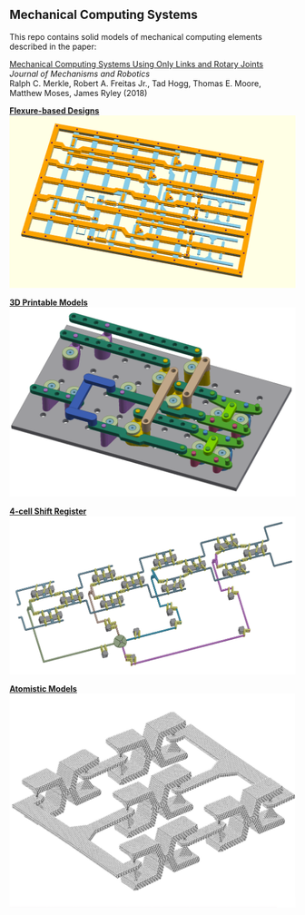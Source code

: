 ## Mechanical Computing Systems

This repo contains solid models of mechanical computing elements described in the paper:

[Mechanical Computing Systems Using Only Links and Rotary Joints](http://dx.doi.org/)    
*Journal of Mechanisms and Robotics*     
Ralph C. Merkle, Robert A. Freitas Jr., Tad Hogg, Thomas E. Moore, Matthew Moses, James Ryley (2018)

[**Flexure-based Designs**](/flexures)
![alt text](flexures/SB_flexure_Aug_2017_All_Layers_Plus_Rivets.png)

[**3D Printable Models**](/CAD_models)
![alt text](CAD_models/link-logic-test-assembly.PNG)

[**4-cell Shift Register**](/shift_register)
![alt text](shift_register/4phase_4cell_shift_register.PNG)

[**Atomistic Models**](/atomistic_models)
![alt text](atomistic_models/atomistic_lock.jpg)
